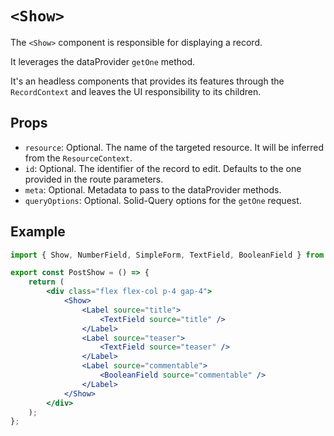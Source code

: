 # `<Show>`

The `<Show>` component is responsible for displaying a record.

It leverages the dataProvider `getOne` method.

It's an headless components that provides its features through the `RecordContext` and leaves the UI responsibility to its children.

## Props

- `resource`: Optional. The name of the targeted resource. It will be inferred from the `ResourceContext`.
- `id`: Optional. The identifier of the record to edit. Defaults to the one provided in the route parameters.
- `meta`: Optional. Metadata to pass to the dataProvider methods.
- `queryOptions`: Optional. Solid-Query options for the `getOne` request.

## Example

```jsx
import { Show, NumberField, SimpleForm, TextField, BooleanField } from '@solid-admin/admin';

export const PostShow = () => {
	return (
		<div class="flex flex-col p-4 gap-4">
			<Show>
				<Label source="title">
					<TextField source="title" />
				</Label>
				<Label source="teaser">
					<TextField source="teaser" />
				</Label>
				<Label source="commentable">
					<BooleanField source="commentable" />
				</Label>
			</Show>
		</div>
	);
};
```